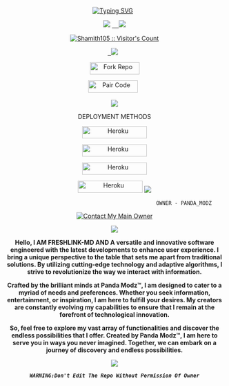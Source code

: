 <div align="center">
   
<a href="https://git.io/typing-svg"><img src="https://readme-typing-svg.demolab.com?font=Rubik+Dirt&size=65&pause=1000&color=F72C3F&background=FF20A500&center=true&vCenter=true&width=1000&height=150&lines=FRESHLINK-MD;CREATED+BY+PANDA_MODZ;DARK+HACK+ZONE+MEMBER" alt="Typing SVG" /></a>   </p> 
<img src="https://user-images.githubusercontent.com/73097560/115834477-dbab4500-a447-11eb-908a-139a6edaec5c.gif">
<a href="https://github.com/PANDA-MD">
    <img src="https://i.ibb.co/7NzBDzWb/f39a21d536b145c5.jpg">
    <p align="center"><img src="https://profile-counter.glitch.me/{Shamith105}/count.svg" alt="Shamith105 :: Visitor's Count" /></p>
  </a><img src="https://user-images.githubusercontent.com/73097560/115834477-dbab4500-a447-11eb-908a-139a6edaec5c.gif">
 
  <p align="center">
<a href="https://github.com/Shamith105/PANDA-MD/fork" target="blank"><img alt='Fork Repo' src='https://img.shields.io/badge/-Fork Repo-grey?style=for-the-badge&logo=github&logoColor=white'/< width=115 height=28/p>
</a>

<p align="center">
<a href='https://pair-web-public.koyeb.aap/' target="_blank"><img alt='Pair Code' src='https://img.shields.io/badge/-Pair Code-darkgreen?style=for-the-badge&logo=Whatsapp&logoColor=white'/< width=115 height=28/p></a>
  <div>
<img src="https://user-images.githubusercontent.com/73097560/115834477-dbab4500-a447-11eb-908a-139a6edaec5c.gif">
  <p align="center"> DEPLOYMENT METHODS
     
  <p align="center">
<a href='https://railway.app/login' target="_blank"><img alt='Heroku' src='https://img.shields.io/badge/-railway deploy-black?style=for-the-badge&logo=railway&logoColor=white'/< width=150 height=28/p></a>

<p align="center">
<a href='https://railway.app/login' target="_blank"><img alt='Heroku' src='https://img.shields.io/badge/-heroku ‎ deploy-purple?style=for-the-badge&logo=heroku&logoColor=white'/< width=150 height=28/p></a>

<p align="center">
<a href='https://railway.app/login' target="_blank"><img alt='Heroku' src='https://img.shields.io/badge/-Render deploy-white?style=for-the-badge&logo=render&logoColor=white'/< width=150 height=28/p></a>

<p align="center">
<a href='https://railway.app/login' target="_blank"><img alt='Heroku' src='https://img.shields.io/badge/-koyeb deploy-green?style=for-the-badge&logo=koyeb&logoColor=white'/< width=150 height=28/p></a> 

<img src="https://user-images.githubusercontent.com/73097560/115834477-dbab4500-a447-11eb-908a-139a6edaec5c.gif">

                                                 OWNER - PANDA_MODZ
<p align="center">
   
<a href='https://wa.me/+94761634482' target="_blank"><img alt='Contact My Main Owner' src='https://img.shields.io/badge/-Contact Owner-darkgreen?style=for-the-badge&logo=Whatsapp&logoColor=white'/></a>

<img src="https://user-images.githubusercontent.com/73097560/115834477-dbab4500-a447-11eb-908a-139a6edaec5c.gif">

**Hello,  I AM FRESHLINK-MD AND A versatile and innovative software engineered with the latest developments to enhance user experience. I bring a unique perspective to the table that sets me apart from traditional solutions. By utilizing cutting-edge technology and adaptive algorithms, I strive to revolutionize the way we interact with information.**

**Crafted by the brilliant minds at Panda Modz™, I am designed to cater to a myriad of needs and preferences. Whether you seek information, entertainment, or inspiration, I am here to fulfill your desires. My creators are constantly evolving my capabilities to ensure that I remain at the forefront of technological innovation.**

**So, feel free to explore my vast array of functionalities and discover the endless possibilities that I offer. Created by Panda Modz™, I am here to serve you in ways you never imagined. Together, we can embark on a journey of discovery and endless possibilities.**

<img src="https://user-images.githubusercontent.com/73097560/115834477-dbab4500-a447-11eb-908a-139a6edaec5c.gif">


 ***`WARNING:Don't Edit The Repo Without Permission Of Owner`***

